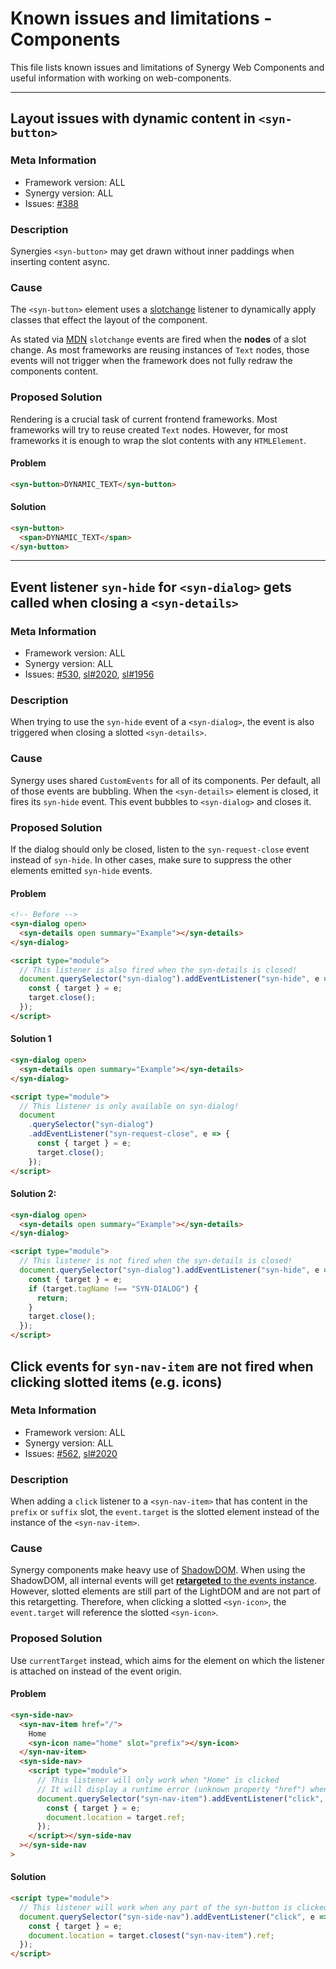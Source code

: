 # Known issues and limitations - Components

This file lists known issues and limitations of Synergy Web Components and useful information with working on web-components.

---

## Layout issues with dynamic content in `<syn-button>`

### Meta Information

- Framework version: ALL
- Synergy version: ALL
- Issues: [#388](https://github.com/synergy-design-system/synergy-design-system/issues/388)

### Description

Synergies `<syn-button>` may get drawn without inner paddings when inserting content async.

### Cause

The `<syn-button>` element uses a [slotchange](https://github.com/synergy-design-system/synergy-design-system/blob/main/packages/components/src/components/button/button.component.ts#L202C17-L202C27) listener to dynamically apply classes that effect the layout of the component.

As stated via [MDN](https://developer.mozilla.org/en-US/docs/Web/API/HTMLSlotElement/slotchange_event) `slotchange` events are fired when the **nodes** of a slot change. As most frameworks are reusing instances of `Text` nodes, those events will not trigger when the framework does not fully redraw the components content.

### Proposed Solution

Rendering is a crucial task of current frontend frameworks. Most frameworks will try to reuse created `Text` nodes. However, for most frameworks it is enough to wrap the slot contents with any `HTMLElement`.

#### Problem

```html
<syn-button>DYNAMIC_TEXT</syn-button>
```

#### Solution

```html
<syn-button>
  <span>DYNAMIC_TEXT</span>
</syn-button>
```

---

## Event listener `syn-hide` for `<syn-dialog>` gets called when closing a `<syn-details>`

### Meta Information

- Framework version: ALL
- Synergy version: ALL
- Issues: [#530](https://github.com/synergy-design-system/synergy-design-system/issues/530), [sl#2020](https://github.com/shoelace-style/shoelace/issues/2020), [sl#1956](https://github.com/shoelace-style/shoelace/issues/1956)

### Description

When trying to use the `syn-hide` event of a `<syn-dialog>`, the event is also triggered when closing a slotted `<syn-details>`.

### Cause

Synergy uses shared `CustomEvents` for all of its components. Per default, all of those events are bubbling. When the `<syn-details>` element is closed, it fires its `syn-hide` event. This event bubbles to `<syn-dialog>` and closes it.

### Proposed Solution

If the dialog should only be closed, listen to the `syn-request-close` event instead of `syn-hide`.
In other cases, make sure to suppress the other elements emitted `syn-hide` events.

#### Problem

```html
<!-- Before -->
<syn-dialog open>
  <syn-details open summary="Example"></syn-details>
</syn-dialog>

<script type="module">
  // This listener is also fired when the syn-details is closed!
  document.querySelector("syn-dialog").addEventListener("syn-hide", e => {
    const { target } = e;
    target.close();
  });
</script>
```

#### Solution 1

```html
<syn-dialog open>
  <syn-details open summary="Example"></syn-details>
</syn-dialog>

<script type="module">
  // This listener is only available on syn-dialog!
  document
    .querySelector("syn-dialog")
    .addEventListener("syn-request-close", e => {
      const { target } = e;
      target.close();
    });
</script>
```

#### Solution 2:

```html
<syn-dialog open>
  <syn-details open summary="Example"></syn-details>
</syn-dialog>

<script type="module">
  // This listener is not fired when the syn-details is closed!
  document.querySelector("syn-dialog").addEventListener("syn-hide", e => {
    const { target } = e;
    if (target.tagName !== "SYN-DIALOG") {
      return;
    }
    target.close();
  });
</script>
```

## Click events for `syn-nav-item` are not fired when clicking slotted items (e.g. icons)

### Meta Information

- Framework version: ALL
- Synergy version: ALL
- Issues: [#562](https://github.com/synergy-design-system/synergy-design-system/issues/530), [sl#2020](https://github.com/shoelace-style/shoelace/issues/562)

### Description

When adding a `click` listener to a `<syn-nav-item>` that has content in the `prefix` or `suffix` slot, the `event.target` is the slotted element instead of the instance of the `<syn-nav-item>`.

### Cause

Synergy components make heavy use of [ShadowDOM](https://developer.mozilla.org/en-US/docs/Web/API/Web_components/Using_shadow_DOM). When using the ShadowDOM, all internal events will get [**retargeted** to the events instance](https://lit.dev/docs/components/events/#shadowdom-retargeting). However, slotted elements are still part of the LightDOM and are not part of this retargetting. Therefore, when clicking a slotted `<syn-icon>`, the `event.target` will reference the slotted `<syn-icon>`.

### Proposed Solution

Use `currentTarget` instead, which aims for the element on which the listener is attached on instead of the event origin.

#### Problem

```html
<syn-side-nav>
  <syn-nav-item href="/">
    Home
    <syn-icon name="home" slot="prefix"></syn-icon>
  </syn-nav-item>
  <syn-side-nav>
    <script type="module">
      // This listener will only work when "Home" is clicked
      // It will display a runtime error (unknown property "href") when the syn-icon is clicked
      document.querySelector("syn-nav-item").addEventListener("click", e => {
        const { target } = e;
        document.location = target.ref;
      });
    </script></syn-side-nav
  ></syn-side-nav
>
```

#### Solution

```html
<script type="module">
  // This listener will work when any part of the syn-button is clicked
  document.querySelector("syn-side-nav").addEventListener("click", e => {
    const { target } = e;
    document.location = target.closest("syn-nav-item").ref;
  });
</script>
```
